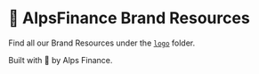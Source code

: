 # 🎉 AlpsFinance Brand Resources

Find all our Brand Resources under the [`logo`](https://github.com/AlpsFinance/alpsfinance-brand-resources/tree/main/logo) folder.

Built with 💙 by Alps Finance.
